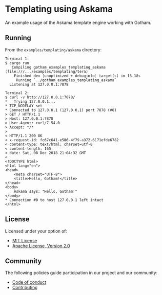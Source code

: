 # Templating using Askama

An example usage of the Askama template engine working with Gotham.

## Running

From the `examples/templating/askama` directory:

```
Terminal 1:
$ cargo run
   Compiling gotham_examples_templating_askama (file:///.../examples/templating/tera)
    Finished dev [unoptimized + debuginfo] target(s) in 13.18s
     Running `../gotham_examples_templating_askama`
  Listening at 127.0.0.1:7878

Terminal 2:
$ curl -v http://127.0.0.1:7878/
*   Trying 127.0.0.1...
* TCP_NODELAY set
* Connected to 127.0.0.1 (127.0.0.1) port 7878 (#0)
> GET / HTTP/1.1
> Host: 127.0.0.1:7878
> User-Agent: curl/7.54.0
> Accept: */*
> 
< HTTP/1.1 200 OK
< x-request-id: fc67c641-e586-4f79-a972-6171efde6782
< content-type: text/html; charset=utf-8
< content-length: 165
< date: Sat, 08 Dec 2018 21:04:32 GMT
< 
<!DOCTYPE html>
<html lang="en">
<head>
    <meta charset="UTF-8">
    <title>Hello, Gotham!</title>
</head>
<body>
    Askama says: "Hello, Gotham!"
</body>
* Connection #0 to host 127.0.0.1 left intact
</html>
```

## License

Licensed under your option of:

* [MIT License](../../LICENSE-MIT)
* [Apache License, Version 2.0](../../LICENSE-APACHE)

## Community

The following policies guide participation in our project and our community:

* [Code of conduct](../../CODE_OF_CONDUCT.md)
* [Contributing](../../CONTRIBUTING.md)
